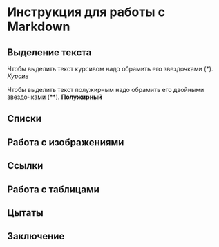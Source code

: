 # Инструкция для работы с Markdown

## Выделение текста

Чтобы выделить текст курсивом надо обрамить его звездочками (*). *Курсив*

Чтобы выделить текст полужирным надо обрамить его двойными звездочками (**). **Полужирный**

## Списки

## Работа с изображениями

## Ссылки

## Работа с таблицами

## Цытаты

## Заключение